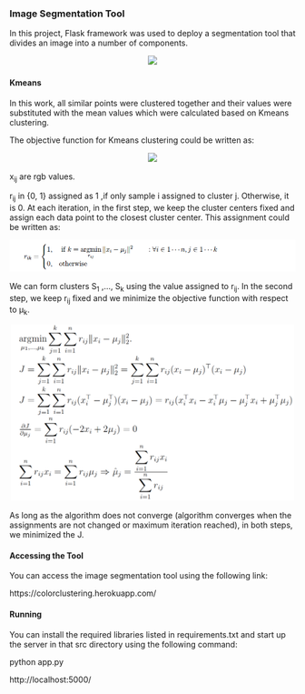 ### Image Segmentation Tool 
<p align = "justify">
In this project,  Flask framework was used to deploy a segmentation tool that divides an image into a number of components. 
</p>
<p align = "center">
	<img src = "https://github.com/rojinnew/image_segmentation/images/blob/master/segments2.png" width = 300>
</p>

#### Kmeans 
In this work, all similar points were clustered together and their values were substituted with the mean values which were calculated based on Kmeans clustering.
<p>
The objective function for Kmeans clustering could be written as:
</p>
<p align = "center">
	<img src = "https://github.com/rojinnew/image_segmentation/images/blob/master/f1.png" width=500>
</p>
<p>
x<sub>ij</sub> are rgb values.
</p>
r<sub>ij</sub> in {0, 1} assigned as 1 ,if only sample i assigned to cluster j. Otherwise, it is 0.  At each iteration, in the first step, we keep the cluster centers fixed and assign each data point to the closest cluster center. This assignment could be written as:
<p align = "center">
	<img src = "https://raw.githubusercontent.com/rojinnew/image_segmentation/master/images/f2.png" width=600>
</p>
We can form clusters S<sub>1</sub> ,..., S<sub>k</sub> using the value assigned to r<sub>ij</sub>.
In the second step, we keep r<sub>ij</sub> fixed and we minimize the objective function with respect to &mu;<sub>k</sub>.
<p align = "center">
	<img src = "https://raw.githubusercontent.com/rojinnew/image_segmentation/master/images/f3.png" width=500>
</p>
As long as the algorithm does not converge (algorithm converges when the assignments are not changed or maximum iteration reached), in both steps, we minimized the J.

#### Accessing the Tool 
<p>
You can access the image segmentation tool using the following link:
</p>
<p align = "left">
https://colorclustering.herokuapp.com/
</p>
 
#### Running
You can install the required libraries listed in requirements.txt and start up the server in that src directory using the following command: 
 
python app.py 
 
http://localhost:5000/

